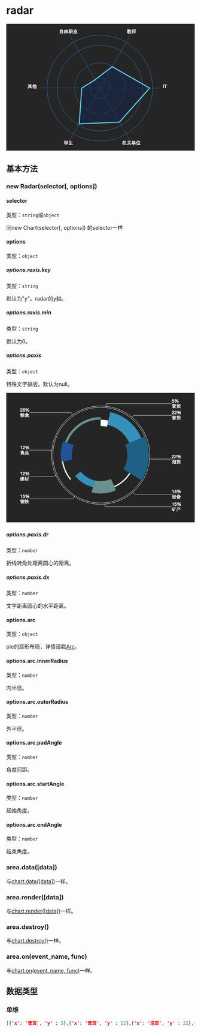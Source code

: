# radar

![](radar_1.png)

## 基本方法

### new Radar(selector[, options])

#### selector
类型：`string`或`object`

同new Chart(selector[, options]) 的selector一样

#### options
类型：`object`

##### options.raxis.key
类型：`string`

默认为"y"。radar的y轴。

##### options.raxis.min
类型：`string`

默认为0。

##### options.paxis
类型：`object`

特殊文字排版，默认为null。

![](pie-demo.png)

##### options.paxis.dr
类型：`number`

折线转角处距离圆心的距离。

##### options.paxis.dx
类型：`number`

文字距离圆心的水平距离。

#### options.arc
类型：`object`

pie的扇形布局，详情请戳[Arc](../plugin/wedget/arc.md)。

#### options.arc.innerRadius
类型：`number`

内半径。

#### options.arc.outerRadius
类型：`number`

外半径。

#### options.arc.padAngle
类型：`number`

角度间距。

#### options.arc.startAngle
类型：`number`

起始角度。

#### options.arc.endAngle
类型：`number`

结束角度。

### area.data([data])
与[chart.data([data])](./chart.md)一样。

### area.render([data])

与[chart.render([data])](./chart.md)一样。


### area.destroy()
与[chart.destroy()](./chart.md)一样。

### area.on(event_name, func)
与[chart.on(event_name, func)](./chart.md)一样。

## 数据类型

### 单维
```json
[{'x': '普货', 'y' : 5},{'x': '普货', 'y' : 22},{'x': '泡货', 'y' : 22},{'x': '设备', 'y' : 14},{'x': '矿产', 'y' : 15},{'x': '钢铁', 'y' : 15},{'x': '建材', 'y' : 12},{'x': '食品', 'y' : 12},{'x': '粮食', 'y' : 28}]